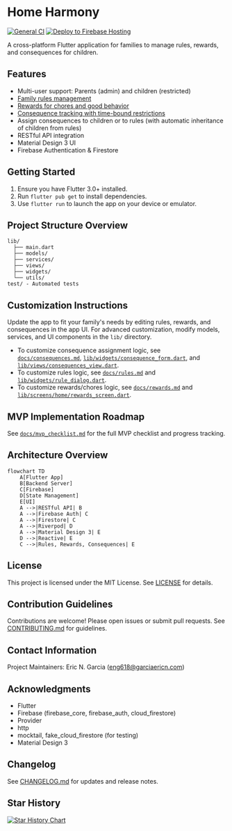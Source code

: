 # Home Harmony

[![General CI](https://github.com/eng618/HomeHarmony/actions/workflows/ci.yml/badge.svg)](https://github.com/eng618/HomeHarmony/actions/workflows/ci.yml)
[![Deploy to Firebase Hosting](https://github.com/eng618/HomeHarmony/actions/workflows/firebase-hosting-merge.yml/badge.svg)](https://github.com/eng618/HomeHarmony/actions/workflows/firebase-hosting-merge.yml)

A cross-platform Flutter application for families to manage rules, rewards, and consequences for children.

## Features

- Multi-user support: Parents (admin) and children (restricted)
- [Family rules management](docs/rules.md)
- [Rewards for chores and good behavior](docs/rewards.md)
- [Consequence tracking with time-bound restrictions](docs/consequences.md)
- Assign consequences to children or to rules (with automatic inheritance of children from rules)
- RESTful API integration
- Material Design 3 UI
- Firebase Authentication & Firestore

## Getting Started

1. Ensure you have Flutter 3.0+ installed.
2. Run `flutter pub get` to install dependencies.
3. Use `flutter run` to launch the app on your device or emulator.

## Project Structure Overview

```text
lib/
  ├── main.dart
  ├── models/
  ├── services/
  ├── views/
  ├── widgets/
  └── utils/
test/ - Automated tests
```

## Customization Instructions

Update the app to fit your family's needs by editing rules, rewards, and consequences in the app UI. For advanced customization, modify models, services, and UI components in the `lib/` directory.

- To customize consequence assignment logic, see [`docs/consequences.md`](docs/consequences.md), [`lib/widgets/consequence_form.dart`](lib/widgets/consequence_form.dart), and [`lib/views/consequences_view.dart`](lib/views/consequences_view.dart).
- To customize rules logic, see [`docs/rules.md`](docs/rules.md) and [`lib/widgets/rule_dialog.dart`](lib/widgets/rule_dialog.dart).
- To customize rewards/chores logic, see [`docs/rewards.md`](docs/rewards.md) and [`lib/screens/home/rewards_screen.dart`](lib/screens/home/rewards_screen.dart).

## MVP Implementation Roadmap

See [`docs/mvp_checklist.md`](docs/mvp_checklist.md) for the full MVP checklist and progress tracking.

## Architecture Overview

```mermaid
flowchart TD
    A[Flutter App]
    B[Backend Server]
    C[Firebase]
    D[State Management]
    E[UI]
    A -->|RESTful API| B
    A -->|Firebase Auth| C
    A -->|Firestore| C
    A -->|Riverpod| D
    A -->|Material Design 3| E
    D -->|Reactive| E
    C -->|Rules, Rewards, Consequences| E
```

## License

This project is licensed under the MIT License. See [LICENSE](LICENSE) for details.

## Contribution Guidelines

Contributions are welcome! Please open issues or submit pull requests. See [CONTRIBUTING.md](CONTRIBUTING.md) for guidelines.

## Contact Information

Project Maintainers: Eric N. Garcia (<eng618@garciaericn.com>)

## Acknowledgments

- Flutter
- Firebase (firebase_core, firebase_auth, cloud_firestore)
- Provider
- http
- mocktail, fake_cloud_firestore (for testing)
- Material Design 3

## Changelog

See [CHANGELOG.md](CHANGELOG.md) for updates and release notes.

## Star History

[![Star History Chart](https://api.star-history.com/svg?repos=eng618/HomeHarmony&type=Date)](https://www.star-history.com/#eng618/HomeHarmony&Date)
